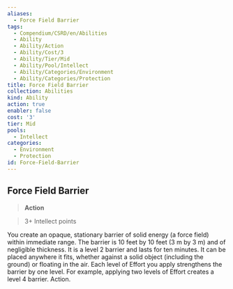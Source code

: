```yaml
---
aliases:
  - Force Field Barrier
tags:
  - Compendium/CSRD/en/Abilities
  - Ability
  - Ability/Action
  - Ability/Cost/3
  - Ability/Tier/Mid
  - Ability/Pool/Intellect
  - Ability/Categories/Environment
  - Ability/Categories/Protection
title: Force Field Barrier
collection: Abilities
kind: Ability
action: true
enabler: false
cost: '3'
tier: Mid
pools:
  - Intellect
categories:
  - Environment
  - Protection
id: Force-Field-Barrier
---
```

## Force Field Barrier    
>**Action**    
>3+ Intellect points  
    
You create an opaque, stationary barrier of solid energy (a force field) within immediate range. The barrier is 10 feet by 10 feet (3 m by 3 m) and of negligible thickness. It is a level 2 barrier and lasts for ten minutes. It can be placed anywhere it fits, whether against a solid object (including the ground) or floating in the air. Each level of Effort you apply strengthens the barrier by one level. For example, applying two levels of Effort creates a level 4 barrier. Action.
